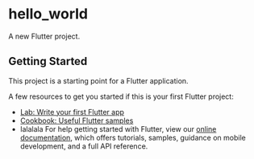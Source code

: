 # hello_world

A new Flutter project.

## Getting Started

This project is a starting point for a Flutter application.

A few resources to get you started if this is your first Flutter project:

- [Lab: Write your first Flutter app](https://flutter.dev/docs/get-started/codelab)
- [Cookbook: Useful Flutter samples](https://flutter.dev/docs/cookbook)
- lalalala
For help getting started with Flutter, view our
[online documentation](https://flutter.dev/docs), which offers tutorials,
samples, guidance on mobile development, and a full API reference.
